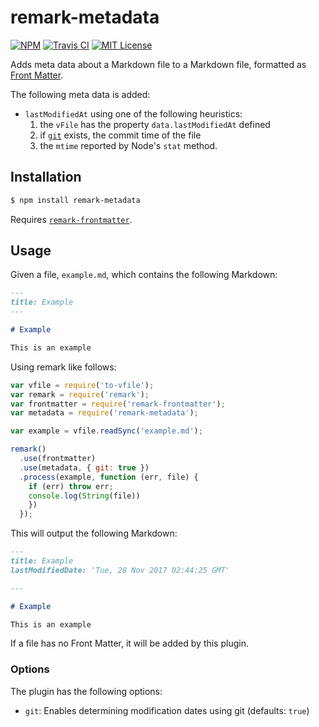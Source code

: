 # remark-metadata

[![NPM](https://img.shields.io/npm/v/remark-metadata.svg)](https://npmjs.org/packages/remark-metadata/)
[![Travis CI](https://img.shields.io/travis/temando/remark-metadata.svg)](https://travis-ci.org/temando/remark-metadata)
[![MIT License](https://img.shields.io/github/license/temando/remark-metadata.svg)](https://en.wikipedia.org/wiki/MIT_License)

Adds meta data about a Markdown file to a Markdown file, formatted as [Front Matter](https://jekyllrb.com/docs/frontmatter/).

The following meta data is added:

- `lastModifiedAt` using one of the following heuristics:
  1. the `vFile` has the property `data.lastModifiedAt` defined
  1. if [`git`](https://git-scm.com/) exists, the commit time of the file
  1. the `mtime` reported by Node's `stat` method.

## Installation

```sh
$ npm install remark-metadata
```

Requires [`remark-frontmatter`](https://github.com/wooorm/remark-frontmatter).

## Usage

Given a file, `example.md`, which contains the following Markdown:

```md
---
title: Example
---

# Example

This is an example
```

Using remark like follows:

```js
var vfile = require('to-vfile');
var remark = require('remark');
var frontmatter = require('remark-frontmatter');
var metadata = require('remark-metadata');

var example = vfile.readSync('example.md');

remark()
  .use(frontmatter)
  .use(metadata, { git: true })
  .process(example, function (err, file) {
    if (err) throw err;
    console.log(String(file))
    })
  });
```

This will output the following Markdown:

```md
---
title: Example
lastModifiedDate: 'Tue, 28 Nov 2017 02:44:25 GMT'

---

# Example

This is an example
```

If a file has no Front Matter, it will be added by this plugin.

### Options

The plugin has the following options:

- `git`: Enables determining modification dates using git (defaults: `true`)
